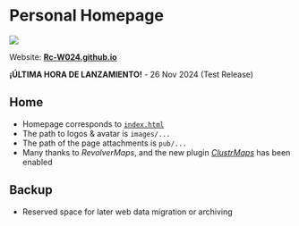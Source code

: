 # Personal Homepage
![](https://skillicons.dev/icons?i=html,js,css)

Website: [**Rc-W024.github.io**](https://Rc-W024.github.io)

**¡ÚLTIMA HORA DE LANZAMIENTO!** - 26 Nov 2024 (Test Release)

## Home
- Homepage corresponds to [`index.html`](https://github.com/Rc-W024/Rc-W024.github.io/blob/main/index.html)
- The path to logos & avatar is `images/...`
- The path of the page attachments is `pub/...`
- Many thanks to *RevolverMaps*, and the new plugin [*ClustrMaps*](https://clustrmaps.com/) has been enabled

## Backup
- Reserved space for later web data migration or archiving
